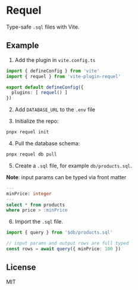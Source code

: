 # Requel

Type-safe `.sql` files with Vite.

## Example

1. Add the plugin in `vite.config.ts`

```ts
import { defineConfig } from 'vite'
import { requel } from 'vite-plugin-requel'

export default defineConfig({
  plugins: [ requel() ]
})
```

2. Add `DATABASE_URL` to the `.env` file

3. Initialize the repo:

```bash
pnpx requel init
```

4. Pull the database schema:

```bash
pnpx requel db pull
```

5. Create a `.sql` file, for example `db/products.sql`.

**Note**: input params can be typed via front matter

```sql
---
minPrice: integer
---
select * from products
where price > :minPrice
```

6. Import the `.sql` file.

```ts
import { query } from '$db/products.sql'

// input params and output rows are full typed
const rows = await query({ minPrice: 100 })
```

## License

MIT
